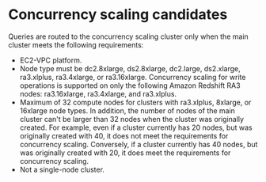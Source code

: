 # Concurrency scaling candidates<a name="concurrency-scaling-candidates"></a>

Queries are routed to the concurrency scaling cluster only when the main cluster meets the following requirements:
+ EC2\-VPC platform\. 
+ Node type must be dc2\.8xlarge, ds2\.8xlarge, dc2\.large, ds2\.xlarge, ra3\.xlplus, ra3\.4xlarge, or ra3\.16xlarge\. Concurrency scaling for write operations is supported on only the following Amazon Redshift RA3 nodes: ra3\.16xlarge, ra3\.4xlarge, and ra3\.xlplus\.
+ Maximum of 32 compute nodes for clusters with ra3\.xlplus, 8xlarge, or 16xlarge node types\. In addition, the number of nodes of the main cluster can't be larger than 32 nodes when the cluster was originally created\. For example, even if a cluster currently has 20 nodes, but was originally created with 40, it does not meet the requirements for concurrency scaling\. Conversely, if a cluster currently has 40 nodes, but was originally created with 20, it does meet the requirements for concurrency scaling\.
+ Not a single\-node cluster\. 